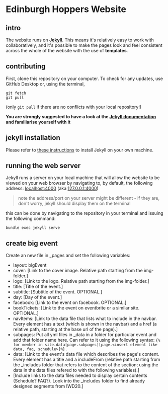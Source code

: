 # Edinburgh Hoppers Website

## intro
The website runs on [**Jekyll**](https://jekyllrb.com/). This means it's relatively easy to work with collaboratively, and it's possible to make the pages look and feel consistent across the whole of the website with the use of **templates**.

## contributing
First, clone this repository on your computer. To check for any updates, use GitHub Desktop or, using the terminal, 
```
git fetch
git pull
```
(only `git pull` if there are no conflicts with your local repository!)

**You are strongly suggested to have a look at the [Jekyll documentation](https://jekyllrb.com/docs/home/) and familiarise yourself with it**

## jekyll installation
Please refer to [these instructions](https://jekyllrb.com/docs/installation/) to install Jekyll on your own machine.

## running the web server
Jekyll runs a server on your local machine that will allow the website to be viewed on your web browser by navigating to, by default, the following address:
[localhost:4000](http://localhost:4000) (aka [127.0.0.1:4000](http://127.0.0.1:4000))

> note the address/port on your server might be different - if they are, don't worry, jekyll should display them on the terminal

this can be done by navigating to the repository in your terminal and issuing the following command:
```
bundle exec jekyll serve
```

## create big event

Create an new file in _pages and set the following variables:
  - layout: bigEvent
  - cover: [Link to the cover image. Relative path starting from the img-folder.]
  - logo: [Link to the logo. Relative path starting from the img-folder.]
  - title: [Title of the event.]
  - subtitle: [Subtitle of the event. OPTIONAL.]
  - day: [Day of the event.]
  - facebook: [Link to the event on facebook. OPTIONAL.]
  - bookTickets: [Link to the event on eventbrite or a similar site. OPTIONAL.]
  - navItems: [Link to the data file that lists what to include in the navbar. Every element has a text (which is shown in the navbar) and a href (a relative path, starting at the base url of the page).]
  - subpages: Put all yml files in _data in a folder for particular event and add that folder name here. Can refer to it using the following syntax: ```{% for member in site.data[page.subpages][page.<insert element like data, faq, schedule>]%}.```
  - data: [Link to the event's data file which describes the page's content. Every element has a title and a includeFrom (relative path starting from the _includes folder that refers to the content of the section; using the data in the data files refered to with the following variables).]
  - [Include links to the data files needed to display certain contents (Schedule? FAQ?). Look into the _includes folder to find already designed segments from IWD20.]
